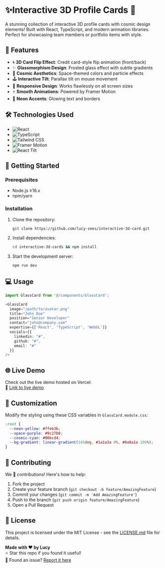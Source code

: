 #  ✨Interactive 3D Profile Cards 🚀

A stunning collection of interactive 3D profile cards with cosmic design elements! Built with React, TypeScript, and modern animation libraries. Perfect for showcasing team members or portfolio items with style. 

<!-- ![Demo Preview](https://interactive-3-d-card.vercel.app/) -->

## 🌟 Features

- 🌀 **3D Card Flip Effect**: Credit card-style flip animation (front/back)
- ✨ **Glassmorphism Design**: Frosted glass effect with subtle gradients
- 🌌 **Cosmic Aesthetics**: Space-themed colors and particle effects
- 🕹️ **Interactive Tilt**: Parallax tilt on mouse movement
- 📱 **Responsive Design**: Works flawlessly on all screen sizes
- ⚡ **Smooth Animations**: Powered by Framer Motion
- 🔮 **Neon Accents**: Glowing text and borders

## 🛠️ Technologies Used

- ![React](https://img.shields.io/badge/-React-61DAFB?logo=react&logoColor=white)
- ![TypeScript](https://img.shields.io/badge/-TypeScript-3178C6?logo=typescript&logoColor=white)
- ![Tailwind CSS](https://img.shields.io/badge/-Tailwind_CSS-38B2AC?logo=tailwind-css&logoColor=white)
- ![Framer Motion](https://img.shields.io/badge/-Framer_Motion-0055FF)
- ![React Tilt](https://img.shields.io/badge/-React_Tilt-000000)

## 🚀 Getting Started

### Prerequisites
- Node.js ≥16.x
- npm/yarn

### Installation
1. Clone the repository:
   ```bash
   git clone https://github.com/lucy-sees/interactive-3d-card.git
   ```
2. Install dependencies:
   ```bash
   cd interactive-3d-cards && npm install
   ```
3. Start the development server:
   ```bash
   npm run dev
   ```

## 💻 Usage

```typescript
import GlassCard from '@/components/GlassCard';

<GlassCard
  image="/path/to/avatar.png"
  title="John Doe"
  position="Senior Developer"
  contact="john@company.com"
  expertise={['React', 'TypeScript', 'WebGL']}
  socials={{
    linkedin: "#",
    github: "#",
    email: "#"
  }}
/>
```

## 🌐 Live Demo

Check out the live demo hosted on Vercel:  
🔗 [Link to live demo](https://interactive-3-d-card.vercel.app/)

## 🎨 Customization

Modify the styling using these CSS variables in `GlassCard.module.css`:

```css
:root {
  --neon-yellow: #ffeb3b;
  --space-purple: #9c27b0;
  --cosmic-cyan: #00bcd4;
  --bg-gradient: linear-gradient(145deg, #1a1a3a 0%, #0a0a1a 100%);
}
```

## 🤝 Contributing

We 💖 contributions! Here's how to help:
1. Fork the project
2. Create your feature branch (`git checkout -b feature/AmazingFeature`)
3. Commit your changes (`git commit -m 'Add AmazingFeature'`)
4. Push to the branch (`git push origin feature/AmazingFeature`)
5. Open a Pull Request

## 📄 License

This project is licensed under the MIT License - see the [LICENSE.md](LICENSE.md) file for details.


**Made with ❤️ by Lucy**  
⭐ Star this repo if you found it useful!  
🐞 Found an issue? [Report it here](https://github.com/lucy-sees/interactive-3d-cards/issues)